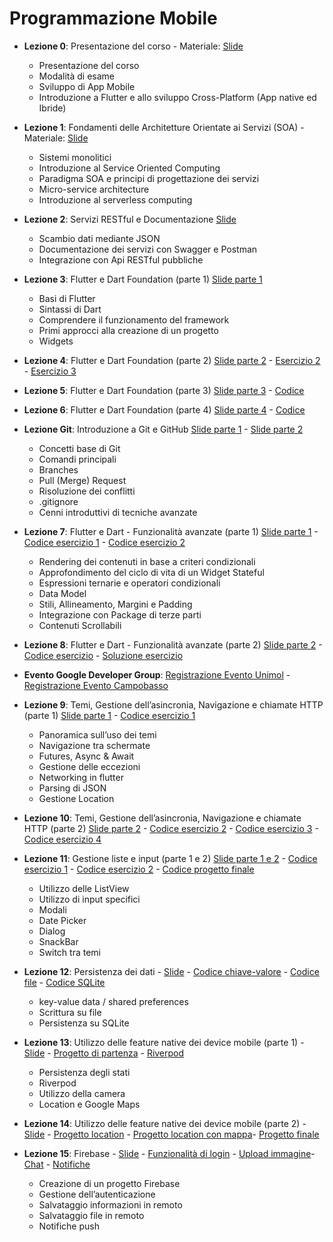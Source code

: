 # Programmazione Mobile

- **Lezione 0**: Presentazione del corso  - Materiale: [Slide](slide/lezione0.pdf)
  - Presentazione del corso
  - Modalità di esame
  - Sviluppo di App Mobile
  - Introduzione a Flutter e allo sviluppo Cross-Platform (App native ed Ibride)
- **Lezione 1**: Fondamenti delle Architetture Orientate ai Servizi (SOA) - Materiale: [Slide](slide/lezione1.pdf)
  - Sistemi monolitici
  - Introduzione al Service Oriented Computing
  - Paradigma SOA e principi di progettazione dei servizi
  - Micro-service architecture
  - Introduzione al serverless computing
- **Lezione 2**: Servizi RESTful e Documentazione [Slide](slide/lezione2.pdf)
  - Scambio dati mediante JSON
  - Documentazione dei servizi con Swagger e Postman
  - Integrazione con Api RESTful pubbliche
- **Lezione 3**: Flutter e Dart Foundation (parte 1) [Slide parte 1](slide/lezione3.pdf) 
  - Basi di Flutter
  - Sintassi di Dart
  - Comprendere il funzionamento del framework
  - Primi approcci alla creazione di un progetto
  - Widgets
  
- **Lezione 4**: Flutter e Dart Foundation (parte 2) [Slide parte 2](slide/lezione4.pdf) -  [Esercizio 2](code/lezione4/esercizio2.dart) - [Esercizio 3](code/lezione4/esercizio3.dart)
- **Lezione 5**: Flutter e Dart Foundation (parte 3) [Slide parte 3](slide/lezione5.pdf) -  [Codice](code/lezione5/lezione5.zip)
- **Lezione 6**: Flutter e Dart Foundation (parte 4) [Slide parte 4](slide/lezione6.pdf) -  [Codice](code/lezione6/lezione6.zip)
- **Lezione Git**: Introduzione a Git e GitHub [Slide parte 1](slide/lezionegit1.pdf) - [Slide parte 2](slide/lezionegit2.pdf)
  - Concetti base di Git
  - Comandi principali
  - Branches
  - Pull (Merge) Request
  - Risoluzione dei conflitti
  - .gitignore
  - Cenni introduttivi di tecniche avanzate
- **Lezione 7**: Flutter e Dart - Funzionalità avanzate (parte 1) [Slide parte 1](slide/lezione7.pdf) - [Codice esercizio 1](code/lezione7/esercizio1.zip) - [Codice esercizio 2](code/lezione7/esercizio2.zip)
  - Rendering dei contenuti in base a criteri condizionali
  - Approfondimento del ciclo di vita di un Widget Stateful
  - Espressioni ternarie e operatori condizionali
  - Data Model
  - Stili, Allineamento, Margini e Padding
  - Integrazione con Package di terze parti
  - Contenuti Scrollabili
- **Lezione 8**: Flutter e Dart - Funzionalità avanzate (parte 2) [Slide parte 2](slide/lezione8.pdf) - [Codice esercizio](code/lezione8/esercizio.zip) - [Soluzione esercizio](code/lezione8/esercizio_svolto.zip)
- **Evento Google Developer Group**: [Registrazione Evento Unimol](https://gdg.community.dev/events/details/google-gdg-campobasso-presents-flutter-e-gemini-ia-multipiattaforma/) - [Registrazione Evento Campobasso](https://gdg.community.dev/events/details/google-gdg-campobasso-presents-flutter-zero-to-hero/)  
- **Lezione 9**: Temi, Gestione dell’asincronia, Navigazione e chiamate HTTP (parte 1) [Slide parte 1](slide/lezione9.pdf) - [Codice esercizio 1](code/lezione9/esercizio1.zip)
  - Panoramica sull’uso dei temi
  - Navigazione tra schermate
  - Futures, Async & Await
  - Gestione delle eccezioni
  - Networking in flutter
  - Parsing di JSON
  - Gestione Location
- **Lezione 10**: Temi, Gestione dell’asincronia, Navigazione e chiamate HTTP (parte 2) [Slide parte 2](slide/lezione10.pdf) - [Codice esercizio 2](code/lezione10/esercizio2.zip) - [Codice esercizio 3](code/lezione10/esercizio3.zip) - [Codice esercizio 4](code/lezione10/esercizio4.zip)
- **Lezione 11**: Gestione liste e input (parte 1 e 2) [Slide parte 1 e 2](slide/lezione11.pdf) - [Codice esercizio 1](code/lezione11/esercizio1.zip) - [Codice esercizio 2](code/lezione11/esercizio2.zip) - [Codice progetto finale](code/lezione11/progetto.zip)
  - Utilizzo delle ListView
  - Utilizzo di input specifici
  - Modali
  - Date Picker
  - Dialog
  - SnackBar
  - Switch tra temi
- **Lezione 12**: Persistenza dei dati - [Slide](slide/lezione12.pdf) - [Codice chiave-valore](code/lezione12/chiavevalore.zip) - [Codice file](code/lezione12/file.zip) - [Codice SQLite](code/lezione12/sqlite.zip)
  - key-value data  / shared preferences
  - Scrittura su file
  - Persistenza su SQLite
- **Lezione 13**: Utilizzo delle feature native dei device mobile (parte 1) - [Slide](slide/lezione13.pdf) - [Progetto di partenza](code/lezione13/progetto_di_partenza.zip) - [Riverpod](code/lezione13/riverpod.zip)
  - Persistenza degli stati
  - Riverpod
  - Utilizzo della camera
  - Location e Google Maps
- **Lezione 14**: Utilizzo delle feature native dei device mobile (parte 2) - [Slide](slide/lezione14.pdf) - [Progetto location](code/lezione14/location.zip) - [Progetto location con mappa](code/lezione14/locationmap.zip)- [Progetto finale](code/lezione14/locationcompleto.zip)
- **Lezione 15**: Firebase - [Slide](slide/lezione15.pdf) - [Funzionalità di login](code/lezione15/login.zip) - [Upload immagine](code/lezione15/image.zip)- [Chat](code/lezione15/chat.zip) - [Notifiche](code/lezione15/notifiche.zip)
  - Creazione di un progetto Firebase
  - Gestione dell’autenticazione
  - Salvataggio informazioni in remoto
  - Salvataggio file in remoto
  - Notifiche push